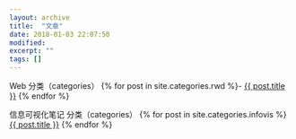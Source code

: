 ```yaml
---
layout: archive
title:  "文章"
date: 2018-01-03 22:07:50 
modified:
excerpt: ""
tags: []
---
```

Web 分类（categories）
{% for post in site.categories.rwd %}- 
	<a href='{{ site.url }}{{ post.url }}'>{{ post.title }}</a>
{% endfor %}

信息可视化笔记 分类（categories）
{% for post in site.categories.infovis %}
	<a href='{{ site.url }}{{ post.url }}'>{{ post.title }}</a>
{% endfor %}